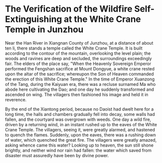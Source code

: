 # The Verification of the Wildfire Self-Extinguishing at the White Crane Temple in Junzhou

Near the Han River in Xiangnan County of Junzhou, at a distance of about ten li, there stands a temple called the White Crane Temple. It is built according to the contour of the mountain, overlooking the level plain; the woods and ravines are deep and secluded, the surroundings exceedingly fair. The elders of the place say, "When the Heavenly Sovereign Emperor performed the Fengshan sacrifice at Mount Dongyue, a white crane rested upon the altar of the sacrifice; whereupon the Son of Heaven commanded the erection of this White Crane Temple." In the time of Emperor Xuanzong of the Tang, during the Kaiyuan era, there was a recluse surnamed Ma who abode here cultivating the Dao; and one day he suddenly transformed and ascended on wing. The villagers then fashioned his image and held it in reverence.

By the end of the Xiantong period, because no Daoist had dwelt here for a long time, the halls and chambers gradually fell into decay, some walls had fallen, and the courtyard was overgrown with weeds. One day a wild fire, driven by a returning wind, in an instant rushed up to the eaves of the White Crane Temple. The villagers, seeing it, were greatly alarmed, and hastened to quench the flames. Suddenly, upon the eaves, there was a rushing down of water, which quenched the great fire. The villagers were greatly amazed, asking whence came this water? Looking up to heaven, the sun still shone brightly, and neither wind nor rain had fallen: the water which saved from disaster must assuredly have been by divine power.
